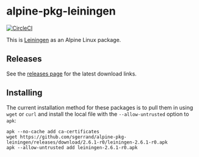 # alpine-pkg-leiningen

[![CircleCI](https://img.shields.io/circleci/project/sgerrand/alpine-pkg-leiningen/master.svg)](https://circleci.com/gh/sgerrand/alpine-pkg-leiningen)

This is [Leiningen][leiningen] as an Alpine Linux package.

## Releases

See the [releases page][releases] for the latest download links.

## Installing

The current installation method for these packages is to pull them in using
`wget` or `curl` and install the local file with the `--allow-untrusted` option
to `apk`:

```
apk --no-cache add ca-certificates
wget https://github.com/sgerrand/alpine-pkg-leiningen/releases/download/2.6.1-r0/leiningen-2.6.1-r0.apk
apk --allow-untrusted add leiningen-2.6.1-r0.apk
```

[leiningen]: https://leiningen.org
[releases]: https://github.com/sgerrand/alpine-pkg-leiningen/releases/

